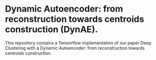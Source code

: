 # Dynamic Autoencoder: from reconstruction towards centroids construction (DynAE).

This repository contains a Tensorflow implementation of our paper Deep Clustering with a Dynamic Autoencoder: from reconstruction towards centroids construction.

